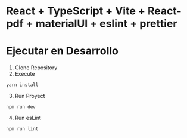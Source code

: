 # React + TypeScript + Vite + React-pdf + materialUI + eslint + prettier

# Ejecutar en Desarrollo

1. Clone Repository
2. Execute

```
yarn install
```

3. Run Proyect

```
npm run dev
```

4. Run esLint

```
npm run lint
```

